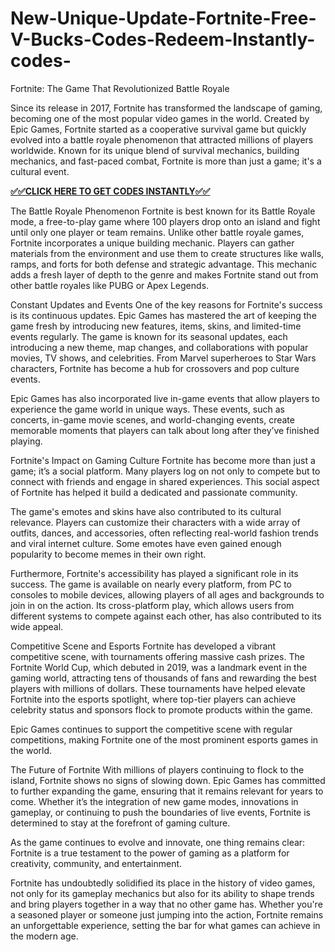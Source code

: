 # New-Unique-Update-Fortnite-Free-V-Bucks-Codes-Redeem-Instantly-codes-
Fortnite: The Game That Revolutionized Battle Royale

Since its release in 2017, Fortnite has transformed the landscape of gaming, becoming one of the most popular video games in the world. Created by Epic Games, Fortnite started as a cooperative survival game but quickly evolved into a battle royale phenomenon that attracted millions of players worldwide. Known for its unique blend of survival mechanics, building mechanics, and fast-paced combat, Fortnite is more than just a game; it's a cultural event.

**[✅✅CLICK HERE TO GET CODES INSTANTLY✅✅](https://codeshub.greenvlog.com/qwerty/)**


The Battle Royale Phenomenon Fortnite is best known for its Battle Royale mode, a free-to-play game where 100 players drop onto an island and fight until only one player or team remains. Unlike other battle royale games, Fortnite incorporates a unique building mechanic. Players can gather materials from the environment and use them to create structures like walls, ramps, and forts for both defense and strategic advantage. This mechanic adds a fresh layer of depth to the genre and makes Fortnite stand out from other battle royales like PUBG or Apex Legends.

Constant Updates and Events One of the key reasons for Fortnite's success is its continuous updates. Epic Games has mastered the art of keeping the game fresh by introducing new features, items, skins, and limited-time events regularly. The game is known for its seasonal updates, each introducing a new theme, map changes, and collaborations with popular movies, TV shows, and celebrities. From Marvel superheroes to Star Wars characters, Fortnite has become a hub for crossovers and pop culture events.

Epic Games has also incorporated live in-game events that allow players to experience the game world in unique ways. These events, such as concerts, in-game movie scenes, and world-changing events, create memorable moments that players can talk about long after they’ve finished playing.

Fortnite's Impact on Gaming Culture Fortnite has become more than just a game; it’s a social platform. Many players log on not only to compete but to connect with friends and engage in shared experiences. This social aspect of Fortnite has helped it build a dedicated and passionate community.

The game's emotes and skins have also contributed to its cultural relevance. Players can customize their characters with a wide array of outfits, dances, and accessories, often reflecting real-world fashion trends and viral internet culture. Some emotes have even gained enough popularity to become memes in their own right.

Furthermore, Fortnite's accessibility has played a significant role in its success. The game is available on nearly every platform, from PC to consoles to mobile devices, allowing players of all ages and backgrounds to join in on the action. Its cross-platform play, which allows users from different systems to compete against each other, has also contributed to its wide appeal.

Competitive Scene and Esports Fortnite has developed a vibrant competitive scene, with tournaments offering massive cash prizes. The Fortnite World Cup, which debuted in 2019, was a landmark event in the gaming world, attracting tens of thousands of fans and rewarding the best players with millions of dollars. These tournaments have helped elevate Fortnite into the esports spotlight, where top-tier players can achieve celebrity status and sponsors flock to promote products within the game.

Epic Games continues to support the competitive scene with regular competitions, making Fortnite one of the most prominent esports games in the world.

The Future of Fortnite With millions of players continuing to flock to the island, Fortnite shows no signs of slowing down. Epic Games has committed to further expanding the game, ensuring that it remains relevant for years to come. Whether it’s the integration of new game modes, innovations in gameplay, or continuing to push the boundaries of live events, Fortnite is determined to stay at the forefront of gaming culture.

As the game continues to evolve and innovate, one thing remains clear: Fortnite is a true testament to the power of gaming as a platform for creativity, community, and entertainment.

Fortnite has undoubtedly solidified its place in the history of video games, not only for its gameplay mechanics but also for its ability to shape trends and bring players together in a way that no other game has. Whether you're a seasoned player or someone just jumping into the action, Fortnite remains an unforgettable experience, setting the bar for what games can achieve in the modern age.
